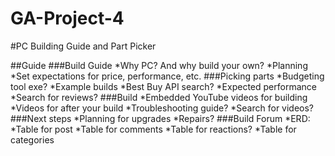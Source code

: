 # GA-Project-4

#PC Building Guide and Part Picker

##Guide
###Build Guide
*Why PC? And why build your own?
*Planning
*Set expectations for price, performance, etc.
###Picking parts
*Budgeting tool exe?
*Example builds
*Best Buy API search?
*Expected performance
*Search for reviews?
###Build
*Embedded YouTube videos for building
*Videos for after your build
*Troubleshooting guide?
*Search for videos?
###Next steps
*Planning for upgrades
*Repairs?
###Build Forum
*ERD:
    *Table for post
    *Table for comments
    *Table for reactions?
    *Table for categories